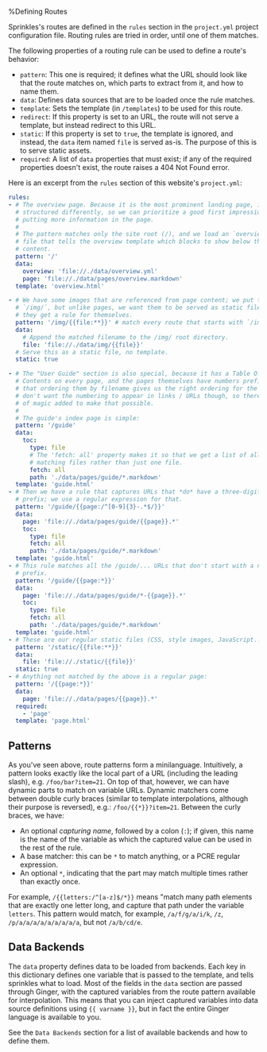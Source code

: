 %Defining Routes

Sprinkles's routes are defined in the `rules` section in the `project.yml`
project configuration file. Routing rules are tried in order, until one of them
matches.

The following properties of a routing rule can be used to define a route's
behavior:

- `pattern`: This one is required; it defines what the URL should look like
  that the route matches on, which parts to extract from it, and how to name
  them.
- `data`: Defines data sources that are to be loaded once the rule matches.
- `template`: Sets the template (in `/templates`) to be used for this route.
- `redirect`: If this property is set to an URL, the route will not serve a
  template, but instead redirect to this URL.
- `static`: If this property is set to `true`, the template is ignored, and
  instead, the `data` item named `file` is served as-is. The purpose of this is
  to serve static assets.
- `required`: A list of `data` properties that must exist; if any of the
  required properties doesn't exist, the route raises a 404 Not Found error.

Here is an excerpt from the `rules` section of this website's `project.yml`:

```yaml
rules:
- # The overview page. Because it is the most prominent landing page, it is
  # structured differently, so we can prioritize a good first impression over
  # putting more information in the page.
  #
  # The pattern matches only the site root (/), and we load an `overview.yml`
  # file that tells the overview template which blocks to show below the top
  # content.
  pattern: '/'
  data:
    overview: 'file://./data/overview.yml'
    page: 'file://./data/pages/overview.markdown'
  template: 'overview.html'

- # We have some images that are referenced from page content; we put them in
  # `/img/`, but unlike pages, we want them to be served as static files, so
  # they get a rule for themselves.
  pattern: '/img/{{file:**}}' # match every route that starts with `/img/`
  data:
    # Append the matched filename to the /img/ root directory.
    file: 'file://./data/img/{{file}}'
  # Serve this as a static file, no template.
  static: true

- # The "User Guide" section is also special, because it has a Table Of
  # Contents on every page, and the pages themselves have numbers prefixed so
  # that ordering them by filename gives us the right ordering for the TOC. We
  # don't want the numbering to appear in links / URLs though, so there's a bit
  # of magic added to make that possible.
  #
  # The guide's index page is simple:
  pattern: '/guide'
  data:
    toc:
      type: file
      # The 'fetch: all' property makes it so that we get a list of all the
      # matching files rather than just one file.
      fetch: all
      path: './data/pages/guide/*.markdown'
  template: 'guide.html'
- # Then we have a rule that captures URLs that *do* have a three-digit number
  # prefix; we use a regular expression for that.
  pattern: '/guide/{{page:/^[0-9]{3}-.*$/}}'
  data:
    page: 'file://./data/pages/guide/{{page}}.*'
    toc:
      type: file
      fetch: all
      path: './data/pages/guide/*.markdown'
  template: 'guide.html'
- # This rule matches all the /guide/... URLs that don't start with a numeric
  # prefix.
  pattern: '/guide/{{page:*}}'
  data:
    page: 'file://./data/pages/guide/*-{{page}}.*'
    toc:
      type: file
      fetch: all
      path: './data/pages/guide/*.markdown'
  template: 'guide.html'
- # These are our regular static files (CSS, style images, JavaScript...)
  pattern: '/static/{{file:**}}'
  data:
    file: 'file://./static/{{file}}'
  static: true
- # Anything not matched by the above is a regular page:
  pattern: '/{{page:*}}'
  data:
    page: 'file://./data/pages/{{page}}.*'
  required:
    - 'page'
  template: 'page.html'
```

## Patterns

As you've seen above, route patterns form a minilanguage. Intuitively, a
pattern looks exactly like the local part of a URL (including the leading
slash), e.g. `/foo/bar?item=21`. On top of that, however, we can have dynamic
parts to match on variable URLs. Dynamic matchers come between double curly
braces (similar to template interpolations, although their purpose is
reversed), e.g.: `/foo/{{*}}?item=21`. Between the curly braces, we have:

- An optional *capturing name*, followed by a colon (`:`); if given, this name
  is the name of the variable as which the captured value can be used in the
  rest of the rule.
- A base matcher: this can be `*` to match anything, or a PCRE regular
  expression.
- An optional `*`, indicating that the part may match multiple times rather
  than exactly once.

For example, `/{{letters:/^[a-z]$/*}}` means "match many path elements that are
exactly one letter long, and capture that path under the variable `letters`.
This pattern would match, for example, `/a/f/g/a/i/k`, `/z`,
`/p/a/a/a/a/a/a/a/a/a`, but not `/a/b/cd/e`.

## Data Backends

The `data` property defines data to be loaded from backends. Each key in this
dictionary defines one variable that is passed to the template, and tells
sprinkles what to load. Most of the fields in the `data` section are passed
through Ginger, with the captured variables from the route pattern available
for interpolation. This means that you can inject captured variables into data
source definitions using `{{ varname }}`, but in fact the entire Ginger
language is available to you.

See the `Data Backends` section for a list of available backends and how to
define them.
